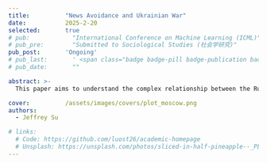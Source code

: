 ```yaml
---
title:          "News Avoidance and Ukrainian War"
date:           2025-2-20
selected:       true
# pub:            "International Conference on Machine Learning (ICML)"
# pub_pre:        "Submitted to Sociological Studies (社会学研究)"
pub_post:       'Ongoing'
# pub_last:       ' <span class="badge badge-pill badge-publication badge-success">Spotlight</span>'
# pub_date:       ""

abstract: >-
  This paper aims to understand the complex relationship between the Russo-Ukrainian war and news avoidance behavior, examining how individuals' engagement with news content changed before and after the conflict. By analyzing several factors—demographic factors, geographical proximity to the conflict zone, and historical context—this study tries to reveal the mechanisms of news avoidance during times of geopolitical crisis...

cover:          /assets/images/covers/plot_moscow.png
authors:
  - Jeffrey Su

# links:
  # Code: https://github.com/luost26/academic-homepage
  # Unsplash: https://unsplash.com/photos/sliced-in-half-pineapple--_PLJZmHZzk
---
```

